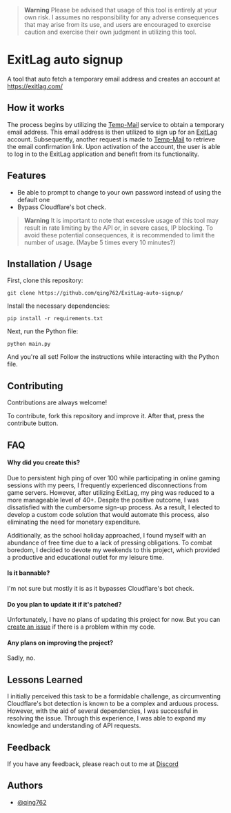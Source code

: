 > **Warning**
> Please be advised that usage of this tool is entirely at your own risk. I assumes no responsibility for any adverse consequences that may arise from its use, and users are encouraged to exercise caution and exercise their own judgment in utilizing this tool.

# ExitLag auto signup

A tool that auto fetch a temporary email address and creates an account at https://exitlag.com/




## How it works

The process begins by utilizing the [Temp-Mail](https://temp-mail.org/en/) service to obtain a temporary email address. This email address is then utilized to sign up for an [ExitLag](https://exitlag.com) account. Subsequently, another request is made to [Temp-Mail](https://temp-mail.org/en/) to retrieve the email confirmation link. Upon activation of the account, the user is able to log in to the ExitLag application and benefit from its functionality.


## Features

- Be able to prompt to change to your own password instead of using the default one
- Bypass Cloudflare's bot check.

> **Warning**
> It is important to note that excessive usage of this tool may result in rate limiting by the API or, in severe cases, IP blocking. To avoid these potential consequences, it is recommended to limit the number of usage. (Maybe 5 times every 10 minutes?)
## Installation / Usage

First, clone this repository:
```shell
git clone https://github.com/qing762/ExitLag-auto-signup/
```
Install the necessary dependencies:
```shell
pip install -r requirements.txt
```

Next, run the Python file:
```shell
python main.py
```

And you're all set! Follow the instructions while interacting with the Python file.
    
## Contributing

Contributions are always welcome!

To contribute, fork this repository and improve it. After that, press the contribute button.
## FAQ
#### Why did you create this?

Due to persistent high ping of over 100 while participating in online gaming sessions with my peers, I frequently experienced disconnections from game servers. However, after utilizing ExitLag, my ping was reduced to a more manageable level of 40+. Despite the positive outcome, I was dissatisfied with the cumbersome sign-up process. As a result, I elected to develop a custom code solution that would automate this process, also eliminating the need for monetary expenditure.

Additionally, as the school holiday approached, I found myself with an abundance of free time due to a lack of pressing obligations. To combat boredom, I decided to devote my weekends to this project, which provided a productive and educational outlet for my leisure time.

#### Is it bannable?

I'm not sure but mostly it is as it bypasses Cloudflare's bot check.


#### Do you plan to update it if it's patched?

Unfortunately, I have no plans of updating this project for now. But you can [create an issue](https://github.com/qing762/ExitLag-auto-signup/issues/new/) if there is a problem within my code.


#### Any plans on improving the project?

Sadly, no.
## Lessons Learned

I initially perceived this task to be a formidable challenge, as circumventing Cloudflare's bot detection is known to be a complex and arduous process. However, with the aid of several dependencies, I was successful in resolving the issue. Through this experience, I was able to expand my knowledge and understanding of API requests.


## Feedback

If you have any feedback, please reach out to me at [Discord](https://discord.com/users/635765555277725696)
## Authors

- [@qing762](https://www.github.com/qing762)

